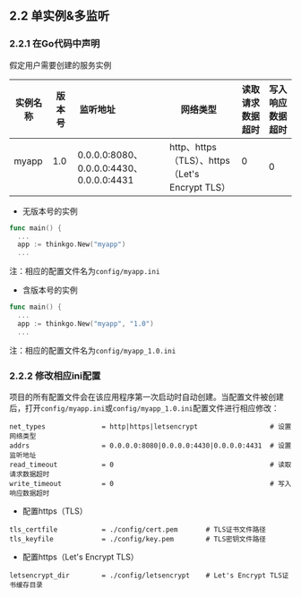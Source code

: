 ## 2.2 单实例&多监听

### 2.2.1 在Go代码中声明

假定用户需要创建的服务实例

实例名称 | 版本号 | 监听地址                                  | 网络类型                                      | 读取请求数据超时 | 写入响应数据超时
--------|--------|------------------------------------------|----------------------------------------------|----------------|----------------
myapp   | 1.0    | 0.0.0.0:8080、0.0.0.0:4430、0.0.0.0:4431 | http、https（TLS）、https（Let's Encrypt TLS） | 0              | 0

- 无版本号的实例

```go
func main() {
  ...
  app := thinkgo.New("myapp")
  ...
```

注：相应的配置文件名为`config/myapp.ini`

- 含版本号的实例

```go
func main() {
  ...
  app := thinkgo.New("myapp", "1.0")
  ...
```

注：相应的配置文件名为`config/myapp_1.0.ini`

### 2.2.2 修改相应ini配置

项目的所有配置文件会在该应用程序第一次启动时自动创建。当配置文件被创建后，打开`config/myapp.ini`或`config/myapp_1.0.ini`配置文件进行相应修改：

```
net_types              = http|https|letsencrypt                  # 设置网络类型
addrs                  = 0.0.0.0:8080|0.0.0.0:4430|0.0.0.0:4431  # 设置监听地址
read_timeout           = 0                                       # 读取请求数据超时
write_timeout          = 0                                       # 写入响应数据超时
```

- 配置https（TLS）
```
tls_certfile           = ./config/cert.pem       # TLS证书文件路径
tls_keyfile            = ./config/key.pem        # TLS密钥文件路径
```


- 配置https（Let's Encrypt TLS）
```
letsencrypt_dir        = ./config/letsencrypt    # Let's Encrypt TLS证书缓存目录
```
